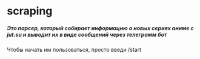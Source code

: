 # scraping


##### Это парсер, который собирает информацию о новых сериях аниме с jut.su и выводит их в виде сообщений через телеграмм бот


Чтобы начать им пользоваться, просто введи /start
